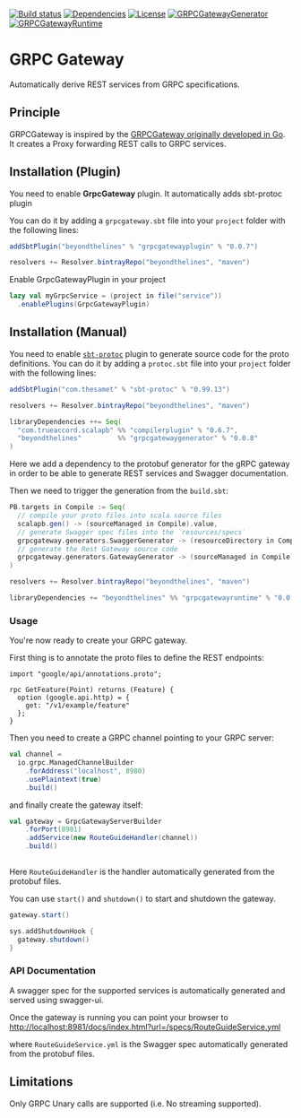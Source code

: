 [![Build status](https://api.travis-ci.org/btlines/grpcgateway.svg?branch=master)](https://travis-ci.org/btlines/grpcgateway)
[![Dependencies](https://app.updateimpact.com/badge/852442212779298816/grpcgateway.svg?config=compile)](https://app.updateimpact.com/latest/852442212779298816/grpcgateway)
[![License](https://img.shields.io/:license-MIT-blue.svg)](https://opensource.org/licenses/MIT)
[![GRPCGatewayGenerator](https://api.bintray.com/packages/beyondthelines/maven/grpcgatewaygenerator/images/download.svg) ](https://bintray.com/beyondthelines/maven/grpcgatewaygenerator/_latestVersion)
[![GRPCGatewayRuntime](https://api.bintray.com/packages/beyondthelines/maven/grpcgatewayruntime/images/download.svg) ](https://bintray.com/beyondthelines/maven/grpcgatewayruntime/_latestVersion)

# GRPC Gateway

Automatically derive REST services from GRPC specifications.

## Principle

GRPCGateway is inspired by the [GRPCGateway originally developed in Go](https://github.com/grpc-ecosystem/grpc-gateway). 
It creates a Proxy forwarding REST calls to GRPC services. 

## Installation (Plugin)

You need to enable **GrpcGateway** plugin. It automatically adds sbt-protoc plugin

You can do it by adding a `grpcgateway.sbt` file into your `project` folder with the following lines:

```scala
addSbtPlugin("beyondthelines" % "grpcgatewayplugin" % "0.0.7")

resolvers += Resolver.bintrayRepo("beyondthelines", "maven")
```

Enable GrpcGatewayPlugin in your project

```scala
lazy val myGrpcService = (project in file("service"))
  .enablePlugins(GrpcGatewayPlugin)
```

## Installation (Manual)

You need to enable [`sbt-protoc`](https://github.com/thesamet/sbt-protoc) plugin to generate source code for the proto definitions.
You can do it by adding a `protoc.sbt` file into your `project` folder with the following lines:

```scala
addSbtPlugin("com.thesamet" % "sbt-protoc" % "0.99.13")

resolvers += Resolver.bintrayRepo("beyondthelines", "maven")

libraryDependencies ++= Seq(
  "com.trueaccord.scalapb" %% "compilerplugin" % "0.6.7",
  "beyondthelines"         %% "grpcgatewaygenerator" % "0.0.8"
)
```

Here we add a dependency to the protobuf generator for the gRPC gateway in order to be able to generate REST services and Swagger documentation.

Then we need to trigger the generation from the `build.sbt`:

```scala
PB.targets in Compile := Seq(
  // compile your proto files into scala source files
  scalapb.gen() -> (sourceManaged in Compile).value,
  // generate Swagger spec files into the `resources/specs`
  grpcgateway.generators.SwaggerGenerator -> (resourceDirectory in Compile).value / "specs",
  // generate the Rest Gateway source code
  grpcgateway.generators.GatewayGenerator -> (sourceManaged in Compile).value
)

resolvers += Resolver.bintrayRepo("beyondthelines", "maven")

libraryDependencies += "beyondthelines" %% "grpcgatewayruntime" % "0.0.8" % "compile,protobuf"
```

### Usage

You're now ready to create your GRPC gateway.

First thing is to annotate the proto files to define the REST endpoints:

```
import "google/api/annotations.proto";

rpc GetFeature(Point) returns (Feature) {
  option (google.api.http) = {
    get: "/v1/example/feature"
  };
}
```

Then you need to create a GRPC channel pointing to your GRPC server:

```scala
val channel = 
  io.grpc.ManagedChannelBuilder
    .forAddress("localhost", 8980)
    .usePlaintext(true)
    .build()
```

and finally create the gateway itself:

```scala
val gateway = GrpcGatewayServerBuilder
    .forPort(8981)
    .addService(new RouteGuideHandler(channel))
    .build()
    
```

Here `RouteGuideHandler` is the handler automatically generated from the protobuf files.

You can use `start()` and `shutdown()` to start and shutdown the gateway.

```scala
gateway.start()

sys.addShutdownHook {
  gateway.shutdown()
}
```

### API Documentation

A swagger spec for the supported services is automatically generated and served using swagger-ui.

Once the gateway is running you can point your browser to [http://localhost:8981/docs/index.html?url=/specs/RouteGuideService.yml](http://localhost:8981/docs/index.html?url=/specs/RouteGuideService.yml)

where `RouteGuideService.yml` is the Swagger spec automatically generated from the protobuf files.


## Limitations

Only GRPC Unary calls are supported (i.e. No streaming supported).

